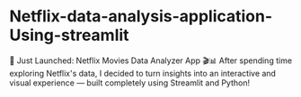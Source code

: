 # Netflix-data-analysis-application-Using-streamlit
🚀 Just Launched: Netflix Movies Data Analyzer App 🎬📊  After spending time exploring Netflix's data, I decided to turn insights into an interactive and visual experience — built completely using Streamlit and Python!
